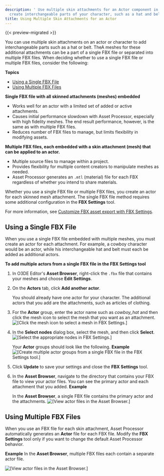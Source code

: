 ```yaml
---
description: ' Use multiple skin attachments for an Actor component in Open 3D Engine to
  create interchangeable parts of your character, such as a hat and belt. '
title: Using Multiple Skin Attachments for an Actor
---
```


{{< preview-migrated >}}

You can use multiple skin attachments on an actor or character to add interchangeable parts such as a hat or belt. TheA meshes for these additional attachments can be a part of a single FBX file or separated into multiple FBX files. When deciding whether to use a single FBX file or multiple FBX files, consider the following:

**Topics**
- [Using a Single FBX File](#using-a-single-fbx-file)
- [Using Multiple FBX Files](#using-multiple-fbx-files)

**Single FBX file with all skinned attachments \(meshes\) embedded**
+ Works well for an actor with a limited set of added or active attachments.
+ Causes initial performance slowdown with Asset Processor, especially with high fidelity meshes. The end result performance, however, is the same as with multiple FBX files.
+ Reduces number of FBX files to manage, but limits flexibility in modifying assets.

**Multiple FBX files, each embedded with a skin attachment \(mesh\) that can be applied to an actor.**
+ Multiple source files to manage within a project.
+ Provides flexibility for multiple content creators to manipulate meshes as needed.
+ Asset Processor generates an `.mtl` \(material\) file for each FBX regardless of whether you intend to share materials.

Whether you use a single FBX file or multiple FBX files, you create an actor for each skinned mesh attachment. The single FBX file method requires some additional configuration in the **FBX Settings** tool.

For more information, see [Customize FBX asset export with FBX Settings](/docs/user-guide/assets/fbx-settings/).

## Using a Single FBX File

When you use a single FBX file embedded with multiple meshes, you must create an actor for each attachment. For example, a cowboy character would be an actor, while his interchangeable hat and belt must each be added as additional actors.

**To add multiple actors from a single FBX file in the FBX Settings tool**

1. In O3DE Editor's **Asset Browser**, right\-click the `.fbx` file that contains your meshes and choose **Edit Settings**.

1. On the **Actors** tab, click **Add another actor**.

   You should already have one actor for your character. The additional actors that you add are the attachments, such as articles of clothing.

1. For the **Actor** group, enter the actor name such as *cowboy\_hat* and then click the mesh icon to select the mesh that you want as an attachment.
![\[Click the mesh icon to select a mesh in FBX Settings.\]](/images/user-guide/component/component-actor-single-fbx-2.png)

1. In the **Select nodes** dialog box, select the mesh, and then click **Select**.
![\[Select the appropriate nodes in FBX Settings.\]](/images/user-guide/component/component-actor-single-fbx-3.png)

   Your **Actor** groups should look like the following.
**Example**
![\[Create multiple actor groups from a single FBX file in the FBX Settings tool.\]](/images/user-guide/component/component-actor-single-fbx-1.png)

1. Click **Update** to save your settings and close the **FBX Settings** tool.

1. In the **Asset Browser**, navigate to the directory that contains your FBX file to view your actor files. You can see the primary actor and each attachment that you added.
**Example**

   In the **Asset Browser**, a single FBX file contains the primary actor and the attachments.
![\[View actor files in the Asset Browser.\]](/images/user-guide/component/component-actor-component-entity-setup-1.png)

## Using Multiple FBX Files

When you use an FBX file for each skin attachment, Asset Processor automatically generates an **Actor** file for each FBX file. Modify the **FBX Settings** tool only if you want to change the default Asset Processor behavior.

**Example**
In the **Asset Browser**, multiple FBX files each contain a separate actor file.

![\[View actor files in the Asset Browser.\]](/images/user-guide/component/component-actor-multiple-fbx-files.png)
